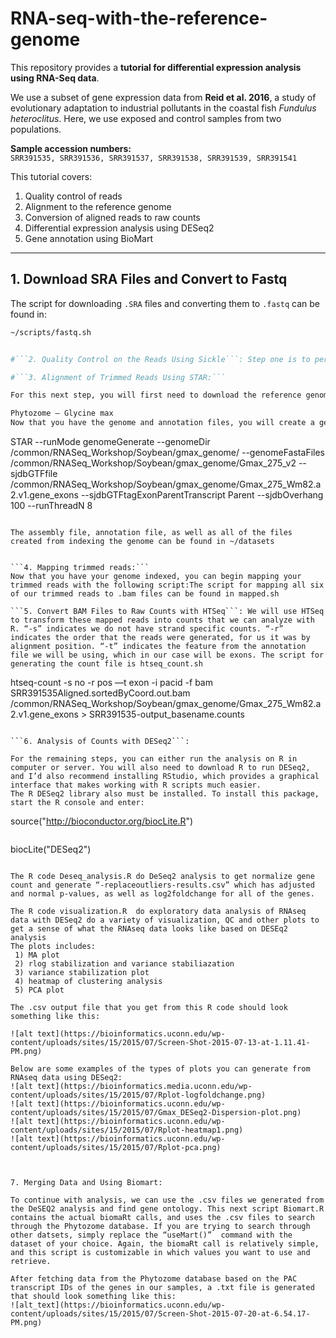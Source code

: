 # RNA-seq-with-the-reference-genome

This repository provides a **tutorial for differential expression analysis using RNA-Seq data**.  

We use a subset of gene expression data from **Reid et al. 2016**, a study of evolutionary adaptation to industrial pollutants in the coastal fish *Fundulus heteroclitus*. Here, we use exposed and control samples from two populations.

**Sample accession numbers:**  
`SRR391535, SRR391536, SRR391537, SRR391538, SRR391539, SRR391541`

This tutorial covers:  
1. Quality control of reads  
2. Alignment to the reference genome  
3. Conversion of aligned reads to raw counts  
4. Differential expression analysis using DESeq2  
5. Gene annotation using BioMart  

---

## 1. Download SRA Files and Convert to Fastq

The script for downloading `.SRA` files and converting them to `.fastq` can be found in:

```bash
~/scripts/fastq.sh


#```2. Quality Control on the Reads Using Sickle```: Step one is to perform quality control on the reads using Sickle. We are using unpaired reads, as indicated by the “se” flag in the script quality_control.sh. The -f flag designates the input file, -o is the output file, -q is our minimum quality score and -l is the minimum read length.  The trimmed output files are what we will be using for the next steps of our analysis.

#```3. Alignment of Trimmed Reads Using STAR:```

For this next step, you will first need to download the reference genome and annotation file for Glycine max (soybean). The files I used can be found at the following link:

Phytozome – Glycine max
Now that you have the genome and annotation files, you will create a genome index using the following script:

```
STAR --runMode genomeGenerate --genomeDir /common/RNASeq_Workshop/Soybean/gmax_genome/ --genomeFastaFiles /common/RNASeq_Workshop/Soybean/gmax_genome/Gmax_275_v2 --sjdbGTFfile /common/RNASeq_Workshop/Soybean/gmax_genome/Gmax_275_Wm82.a2.v1.gene_exons --sjdbGTFtagExonParentTranscript Parent --sjdbOverhang 100 --runThreadN 8
```

The assembly file, annotation file, as well as all of the files created from indexing the genome can be found in ~/datasets


```4. Mapping trimmed reads:```
Now that you have your genome indexed, you can begin mapping your trimmed reads with the following script:The script for mapping all six of our trimmed reads to .bam files can be found in mapped.sh

```5. Convert BAM Files to Raw Counts with HTSeq```: We will use HTSeq to transform these mapped reads into counts that we can analyze with R. “-s” indicates we do not have strand specific counts. “-r” indicates the order that the reads were generated, for us it was by alignment position. “-t” indicates the feature from the annotation file we will be using, which in our case will be exons. The script for generating the count file is htseq_count.sh

```
htseq-count -s no -r pos —t exon -i pacid -f bam SRR391535Aligned.sortedByCoord.out.bam /common/RNASeq_Workshop/Soybean/gmax_genome/Gmax_275_Wm82.a2.v1.gene_exons > SRR391535-output_basename.counts
```

```6. Analysis of Counts with DESeq2```:

For the remaining steps, you can either run the analysis on R in computer or server. You will also need to download R to run DESeq2, and I’d also recommend installing RStudio, which provides a graphical interface that makes working with R scripts much easier.
The R DESeq2 library also must be installed. To install this package, start the R console and enter:

```
source("http://bioconductor.org/biocLite.R")
```

```
biocLite("DESeq2")
```

The R code Deseq_analysis.R do DeSeq2 analysis to get normalize gene count and generate “-replaceoutliers-results.csv” which has adjusted and normal p-values, as well as log2foldchange for all of the genes.

The R code visualization.R  do exploratory data analysis of RNAseq data with DESeq2 do a variety of visualization, QC and other plots to get a sense of what the RNAseq data looks like based on DESEq2 analysis
The plots includes:
 1) MA plot
 2) rlog stabilization and variance stabiliazation
 3) variance stabilization plot
 4) heatmap of clustering analysis
 5) PCA plot

The .csv output file that you get from this R code should look something like this:

![alt text](https://bioinformatics.uconn.edu/wp-content/uploads/sites/15/2015/07/Screen-Shot-2015-07-13-at-1.11.41-PM.png)

Below are some examples of the types of plots you can generate from RNAseq data using DESeq2:
![alt text](https://bioinformatics.media.uconn.edu/wp-content/uploads/sites/15/2015/07/Rplot-logfoldchange.png)
![alt text](https://bioinformatics.uconn.edu/wp-content/uploads/sites/15/2015/07/Gmax_DESeq2-Dispersion-plot.png)
![alt text](https://bioinformatics.uconn.edu/wp-content/uploads/sites/15/2015/07/Rplot-heatmap1.png)
![alt text](https://bioinformatics.uconn.edu/wp-content/uploads/sites/15/2015/07/Rplot-pca.png)

 

7. Merging Data and Using Biomart:

To continue with analysis, we can use the .csv files we generated from the DeSEQ2 analysis and find gene ontology. This next script Biomart.R contains the actual biomaRt calls, and uses the .csv files to search through the Phytozome database. If you are trying to search through other datsets, simply replace the “useMart()”  command with the dataset of your choice. Again, the biomaRt call is relatively simple, and this script is customizable in which values you want to use and retrieve.

After fetching data from the Phytozome database based on the PAC transcript IDs of the genes in our samples, a .txt file is generated that should look something like this:
![alt_text](https://bioinformatics.uconn.edu/wp-content/uploads/sites/15/2015/07/Screen-Shot-2015-07-20-at-6.54.17-PM.png)
